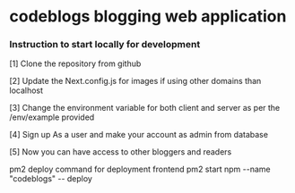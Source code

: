 # codeblogs blogging web application
### Instruction to start locally for development

[1] Clone the repository from github

[2] Update the Next.config.js for images if using other domains than localhost

[3] Change the environment variable for both client and server as per the /env/example provided

[4] Sign up As a user and make your account as admin from database

[5] Now you can have access to other bloggers and readers


pm2 deploy command for deployment frontend
pm2 start npm --name "codeblogs" -- deploy
